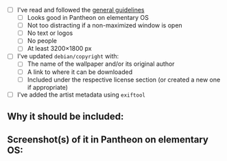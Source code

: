 - [ ] I've read and followed the [general guidelines](https://github.com/elementary/wallpapers#general-wallpaper-guidelines)
  - [ ] Looks good in Pantheon on elementary OS
  - [ ] Not too distracting if a non-maximized window is open
  - [ ] No text or logos
  - [ ] No people
  - [ ] At least 3200×1800 px
- [ ] I've updated `debian/copyright` with:
  - [ ] The name of the wallpaper and/or its original author
  - [ ] A link to where it can be downloaded
  - [ ] Included under the respective license section (or created a new one if appropriate)
- [ ] I've added the artist metadata using `exiftool`
## Why it should be included:



## Screenshot(s) of it in Pantheon on elementary OS:


